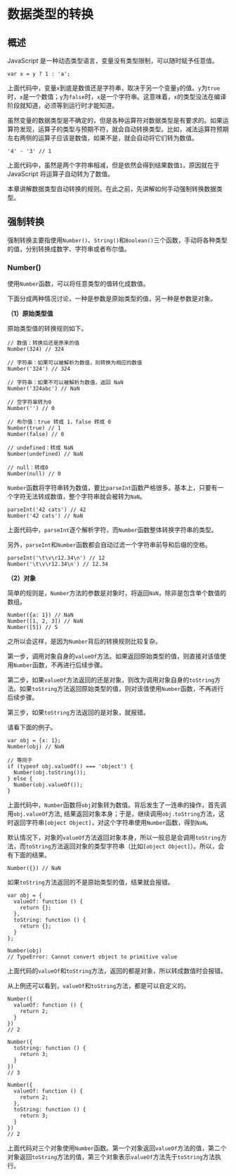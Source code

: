 # 数据类型的转换

## 概述

JavaScript 是一种动态类型语言，变量没有类型限制，可以随时赋予任意值。

```
var x = y ? 1 : 'a';
```

上面代码中，变量`x`到底是数值还是字符串，取决于另一个变量`y`的值。`y`为`true`时，`x`是一个数值；`y`为`false`时，`x`是一个字符串。这意味着，`x`的类型没法在编译阶段就知道，必须等到运行时才能知道。

虽然变量的数据类型是不确定的，但是各种运算符对数据类型是有要求的。如果运算符发现，运算子的类型与预期不符，就会自动转换类型。比如，减法运算符预期左右两侧的运算子应该是数值，如果不是，就会自动将它们转为数值。

```
'4' - '3' // 1
```

上面代码中，虽然是两个字符串相减，但是依然会得到结果数值`1`，原因就在于 JavaScript 将运算子自动转为了数值。

本章讲解数据类型自动转换的规则。在此之前，先讲解如何手动强制转换数据类型。

## 强制转换

强制转换主要指使用`Number()`、`String()`和`Boolean()`三个函数，手动将各种类型的值，分别转换成数字、字符串或者布尔值。

### Number()

使用`Number`函数，可以将任意类型的值转化成数值。

下面分成两种情况讨论，一种是参数是原始类型的值，另一种是参数是对象。

**（1）原始类型值**

原始类型值的转换规则如下。

```
// 数值：转换后还是原来的值
Number(324) // 324

// 字符串：如果可以被解析为数值，则转换为相应的数值
Number('324') // 324

// 字符串：如果不可以被解析为数值，返回 NaN
Number('324abc') // NaN

// 空字符串转为0
Number('') // 0

// 布尔值：true 转成 1，false 转成 0
Number(true) // 1
Number(false) // 0

// undefined：转成 NaN
Number(undefined) // NaN

// null：转成0
Number(null) // 0
```

`Number`函数将字符串转为数值，要比`parseInt`函数严格很多。基本上，只要有一个字符无法转成数值，整个字符串就会被转为`NaN`。

```
parseInt('42 cats') // 42
Number('42 cats') // NaN
```

上面代码中，`parseInt`逐个解析字符，而`Number`函数整体转换字符串的类型。

另外，`parseInt`和`Number`函数都会自动过滤一个字符串前导和后缀的空格。

```
parseInt('\t\v\r12.34\n') // 12
Number('\t\v\r12.34\n') // 12.34
```

**（2）对象**

简单的规则是，`Number`方法的参数是对象时，将返回`NaN`，除非是包含单个数值的数组。

```
Number({a: 1}) // NaN
Number([1, 2, 3]) // NaN
Number([5]) // 5
```

之所以会这样，是因为`Number`背后的转换规则比较复杂。

第一步，调用对象自身的`valueOf`方法。如果返回原始类型的值，则直接对该值使用`Number`函数，不再进行后续步骤。

第二步，如果`valueOf`方法返回的还是对象，则改为调用对象自身的`toString`方法。如果`toString`方法返回原始类型的值，则对该值使用`Number`函数，不再进行后续步骤。

第三步，如果`toString`方法返回的是对象，就报错。

请看下面的例子。

```
var obj = {x: 1};
Number(obj) // NaN

// 等同于
if (typeof obj.valueOf() === 'object') {
  Number(obj.toString());
} else {
  Number(obj.valueOf());
}
```

上面代码中，`Number`函数将`obj`对象转为数值。背后发生了一连串的操作，首先调用`obj.valueOf`方法, 结果返回对象本身；于是，继续调用`obj.toString`方法，这时返回字符串`[object Object]`，对这个字符串使用`Number`函数，得到`NaN`。

默认情况下，对象的`valueOf`方法返回对象本身，所以一般总是会调用`toString`方法，而`toString`方法返回对象的类型字符串（比如`[object Object]`）。所以，会有下面的结果。

```
Number({}) // NaN
```

如果`toString`方法返回的不是原始类型的值，结果就会报错。

```
var obj = {
  valueOf: function () {
    return {};
  },
  toString: function () {
    return {};
  }
};

Number(obj)
// TypeError: Cannot convert object to primitive value
```

上面代码的`valueOf`和`toString`方法，返回的都是对象，所以转成数值时会报错。

从上例还可以看到，`valueOf`和`toString`方法，都是可以自定义的。

```
Number({
  valueOf: function () {
    return 2;
  }
})
// 2

Number({
  toString: function () {
    return 3;
  }
})
// 3

Number({
  valueOf: function () {
    return 2;
  },
  toString: function () {
    return 3;
  }
})
// 2
```

上面代码对三个对象使用`Number`函数。第一个对象返回`valueOf`方法的值，第二个对象返回`toString`方法的值，第三个对象表示`valueOf`方法先于`toString`方法执行。